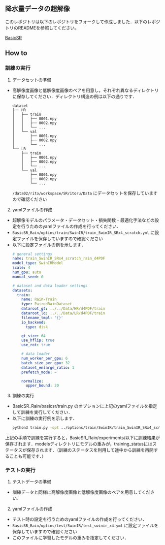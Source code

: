 ## 降水量データの超解像
このレポジトリは以下のレポジトリをフォークして作成しました．以下のレポジトリのREADMEを参照してください。

[BasicSR](https://github.com/XPixelGroup/BasicSR)

## How to

### 訓練の実行

1. データセットの準備

  - 高解像度画像と低解像度画像のペアを用意し，それぞれ異なるディレクトリに保存してください．ディレクトリ構造の例は以下の通りです．
    ```
    dataset
    ├── HR
    │   ├── train
    │   │   ├── 0001.npy
    │   │   ├── 0002.npy
    │   │   └── ...
    │   └── val
    │       ├── 0001.npy
    │       ├── 0002.npy
    │       └── ...
    └── LR
        ├── train
        │   ├── 0001.npy
        │   ├── 0002.npy
        │   └── ...
        └── val
            ├── 0001.npy
            ├── 0002.npy
            └── ...

    ```
    `/data02/rito/workspace/SR/itoru/Data` にデータセットを保存していますので確認ください


2. yamlファイルの作成

- 超解像モデルのパラメータ・データセット・損失関数・最適化手法などの設定を行うためのyamlファイルの作成を行ってください．
- `BasicSR_Rain/optins/train/SwinIR/train_SwinIR_SRx4_scratch.yml` に設定ファイルを保存していますので確認ください
- 以下に設定ファイルの例を示します．
  ```yaml
  # general settings
  name: train_SwinIR_SRx4_scratch_rain_d4PDF
  model_type: SwinIRModel
  scale: 4
  num_gpu: auto
  manual_seed: 0

  # dataset and data loader settings
  datasets:
    train:
      name: Rain-Train
      type: PairedRainDataset
      dataroot_gt: ../../Data/HR/d4PDF/train
      dataroot_lq: ../../Data/LR/d4PDF/train
      filename_tmpl: '{}'
      io_backend:
        type: disk

      gt_size: 64
      use_hflip: true
      use_rot: true

      # data loader
      num_worker_per_gpu: 6
      batch_size_per_gpu: 32
      dataset_enlarge_ratio: 1
      prefetch_mode: ~

      normalize:
        upper_bound: 20

  ```

3. 訓練の実行
- BasicSR_Rain/basicsr/train.py のオプションに上記のyamlファイルを指定して訓練を実行してください．
- 以下に訓練の実行例を示します．
  ```bash
  python3 train.py -opt ../options/train/SwinIR/train_SwinIR_SRx4_scratch.yml
  ```

上記の手順で訓練を実行すると，BasicSR_Rain/experiments/以下に訓練結果が保存されます．modelsディレクトリにモデルの重みが，training_statusにはステータスが保存されます．（訓練のステータスを利用して途中から訓練を再開することも可能です．）


### テストの実行
1. テストデータの準備
- 訓練データと同様に高解像度画像と低解像度画像のペアを用意してください．

2. yamlファイルの作成
- テスト時の設定を行うためのyamlファイルの作成を行ってください．
- `BasicSR_Rain/optins/test/SwinIR/test_swinir_x4.yml` に設定ファイルを保存していますので確認ください
- このファイルに学習したモデルの重みを指定してください．

